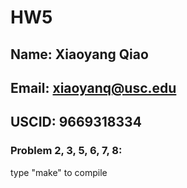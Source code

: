 # HW5

## Name: Xiaoyang Qiao
## Email: xiaoyanq@usc.edu
## USCID: 9669318334

### Problem 2, 3, 5, 6, 7, 8:

<p> type "make" to compile</p>

